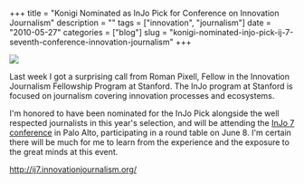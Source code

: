 +++
title = "Konigi Nominated as InJo Pick for Conference on Innovation Journalism"
description = ""
tags = ["innovation", "journalism"]
date = "2010-05-27"
categories = ["blog"]
slug = "konigi-nominated-injo-pick-ij-7-seventh-conference-innovation-journalism"
+++



  <div class="notebook-screenshot"><a href="http://ij7.innovationjournalism.org/"><img src="/media/bluga/wt4bfea4994750d_large.jpg"/></a></div><p>Last week I got a surprising call from Roman Pixell, Fellow in the Innovation Journalism Fellowship Program at Stanford. The InJo program at Stanford is focused on journalism covering innovation processes and ecosystems.</p>

<p>I'm honored to have been nominated for the InJo Pick alongside the well respected journalists in this year's selection, and will be attending the <a href="http://ij7.innovationjournalism.org/">InJo 7 conference</a> in Palo Alto, participating in a round table on June 8. I'm certain there will be much for me to learn from the experience and the exposure to the great minds at this event.</p>

    
  <a href="http://ij7.innovationjournalism.org/">http://ij7.innovationjournalism.org/</a>
